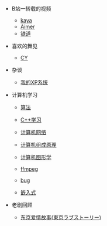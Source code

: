 - B站一转载的视频

  - [kaya](bilibili_videos/kaya.md)
  - [Aimer](Aimer/Aimer.md)
  - [铁道](Railway/Railway.md)
- 喜欢的舞见
  - [CY](CY/CY.md)
- 杂谈
  - [我的XP系统](xp/xp.md)
- 计算机学习

  - [算法](algorithm/algorithm.md)

  - [C++学习](cpp/cpp_learning.md)
  - [计算机网络](computer_network/computer_network.md)
  - [计算机组成原理](Principles_of_Computer_Organization/Principles_of_Computer_Organization.md)
  - [计算机图形学](Computer_graphics/Computer_graphics.md)
  - [ffmpeg](ffmpeg/ffmpeg.md)
  - [bug](bug/bug.md)
  - [嵌入式](Embedded/Embedded.md)
- 老剧回顾
  - [东京爱情故事(東京ラブストーリー)](oldshow/oldmemory.md)

